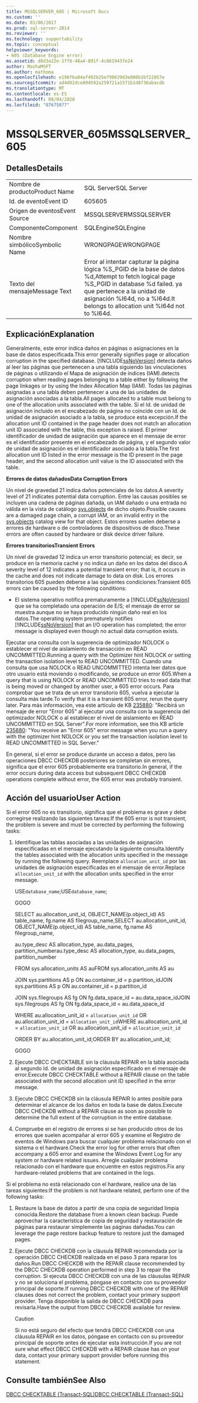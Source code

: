 ```yaml
---
title: MSSQLSERVER_605 | Microsoft Docs
ms.custom: ''
ms.date: 03/06/2017
ms.prod: sql-server-2014
ms.reviewer: ''
ms.technology: supportability
ms.topic: conceptual
helpviewer_keywords:
- 605 (Database Engine error)
ms.assetid: d8d3a22e-1ff8-48a4-891f-4c8619437e24
author: MashaMSFT
ms.author: mathoma
ms.openlocfilehash: e196fba84af492b25e798629d3e808b1bf22857e
ms.sourcegitcommit: ad4d92dce894592a259721a1571b1d8736abacdb
ms.translationtype: MT
ms.contentlocale: es-ES
ms.lasthandoff: 08/04/2020
ms.locfileid: "87675877"
---
```

# <a name="mssqlserver_605"></a><span data-ttu-id="cd25d-102">MSSQLSERVER_605</span><span class="sxs-lookup"><span data-stu-id="cd25d-102">MSSQLSERVER_605</span></span>
    
## <a name="details"></a><span data-ttu-id="cd25d-103">Detalles</span><span class="sxs-lookup"><span data-stu-id="cd25d-103">Details</span></span>  
  
|||  
|-|-|  
|<span data-ttu-id="cd25d-104">Nombre de producto</span><span class="sxs-lookup"><span data-stu-id="cd25d-104">Product Name</span></span>|<span data-ttu-id="cd25d-105">SQL Server</span><span class="sxs-lookup"><span data-stu-id="cd25d-105">SQL Server</span></span>|  
|<span data-ttu-id="cd25d-106">Id. de evento</span><span class="sxs-lookup"><span data-stu-id="cd25d-106">Event ID</span></span>|<span data-ttu-id="cd25d-107">605</span><span class="sxs-lookup"><span data-stu-id="cd25d-107">605</span></span>|  
|<span data-ttu-id="cd25d-108">Origen de eventos</span><span class="sxs-lookup"><span data-stu-id="cd25d-108">Event Source</span></span>|<span data-ttu-id="cd25d-109">MSSQLSERVER</span><span class="sxs-lookup"><span data-stu-id="cd25d-109">MSSQLSERVER</span></span>|  
|<span data-ttu-id="cd25d-110">Componente</span><span class="sxs-lookup"><span data-stu-id="cd25d-110">Component</span></span>|<span data-ttu-id="cd25d-111">SQLEngine</span><span class="sxs-lookup"><span data-stu-id="cd25d-111">SQLEngine</span></span>|  
|<span data-ttu-id="cd25d-112">Nombre simbólico</span><span class="sxs-lookup"><span data-stu-id="cd25d-112">Symbolic Name</span></span>|<span data-ttu-id="cd25d-113">WRONGPAGE</span><span class="sxs-lookup"><span data-stu-id="cd25d-113">WRONGPAGE</span></span>|  
|<span data-ttu-id="cd25d-114">Texto del mensaje</span><span class="sxs-lookup"><span data-stu-id="cd25d-114">Message Text</span></span>|<span data-ttu-id="cd25d-115">Error al intentar capturar la página lógica %S_PGID de la base de datos %d,</span><span class="sxs-lookup"><span data-stu-id="cd25d-115">Attempt to fetch logical page %S_PGID in database %d failed.</span></span> <span data-ttu-id="cd25d-116">ya que pertenece a la unidad de asignación %I64d, no a %I64d.</span><span class="sxs-lookup"><span data-stu-id="cd25d-116">It belongs to allocation unit %I64d not to %I64d.</span></span>|  
  
## <a name="explanation"></a><span data-ttu-id="cd25d-117">Explicación</span><span class="sxs-lookup"><span data-stu-id="cd25d-117">Explanation</span></span>  
 <span data-ttu-id="cd25d-118">Generalmente, este error indica daños en páginas o asignaciones en la base de datos especificada.</span><span class="sxs-lookup"><span data-stu-id="cd25d-118">This error generally signifies page or allocation corruption in the specified database.</span></span> [!INCLUDE[ssNoVersion](../../includes/ssnoversion-md.md)] <span data-ttu-id="cd25d-119">detecta daños al leer las páginas que pertenecen a una tabla siguiendo las vinculaciones de páginas o utilizando el Mapa de asignación de índices (IAM).</span><span class="sxs-lookup"><span data-stu-id="cd25d-119">detects corruption when reading pages belonging to a table either by following the page linkages or by using the Index Allocation Map (IAM).</span></span> <span data-ttu-id="cd25d-120">Todas las páginas asignadas a una tabla deben pertenecer a una de las unidades de asignación asociadas a la tabla.</span><span class="sxs-lookup"><span data-stu-id="cd25d-120">All pages allocated to a table must belong to one of the allocation units associated with the table.</span></span> <span data-ttu-id="cd25d-121">Si el Id. de unidad de asignación incluido en el encabezado de página no coincide con un Id. de unidad de asignación asociado a la tabla, se produce esta excepción.</span><span class="sxs-lookup"><span data-stu-id="cd25d-121">If the allocation unit ID contained in the page header does not match an allocation unit ID associated with the table, this exception is raised.</span></span> <span data-ttu-id="cd25d-122">El primer identificador de unidad de asignación que aparece en el mensaje de error es el identificador presente en el encabezado de página, y el segundo valor de unidad de asignación es el identificador asociado a la tabla.</span><span class="sxs-lookup"><span data-stu-id="cd25d-122">The first allocation unit ID listed in the error message is the ID present in the page header, and the second allocation unit value is the ID associated with the table.</span></span>  
  
 <span data-ttu-id="cd25d-123">**Errores de datos dañados**</span><span class="sxs-lookup"><span data-stu-id="cd25d-123">**Data Corruption Errors**</span></span>  
  
 <span data-ttu-id="cd25d-124">Un nivel de gravedad 21 indica daños potenciales de los datos.</span><span class="sxs-lookup"><span data-stu-id="cd25d-124">A severity level of 21 indicates potential data corruption.</span></span> <span data-ttu-id="cd25d-125">Entre las causas posibles se incluyen una cadena de páginas dañada, un IAM dañado o una entrada no válida en la vista de catálogo [sys.objects](/sql/relational-databases/system-catalog-views/sys-objects-transact-sql) de dicho objeto.</span><span class="sxs-lookup"><span data-stu-id="cd25d-125">Possible causes are a damaged page chain, a corrupt IAM, or an invalid entry in the [sys.objects](/sql/relational-databases/system-catalog-views/sys-objects-transact-sql) catalog view for that object.</span></span> <span data-ttu-id="cd25d-126">Estos errores suelen deberse a errores de hardware o de controladores de dispositivos de disco.</span><span class="sxs-lookup"><span data-stu-id="cd25d-126">These errors are often caused by hardware or disk device driver failure.</span></span>  
  
 <span data-ttu-id="cd25d-127">**Errores transitorios**</span><span class="sxs-lookup"><span data-stu-id="cd25d-127">**Transient Errors**</span></span>  
  
 <span data-ttu-id="cd25d-128">Un nivel de gravedad 12 indica un error transitorio potencial; es decir, se produce en la memoria caché y no indica un daño en los datos del disco.</span><span class="sxs-lookup"><span data-stu-id="cd25d-128">A severity level of 12 indicates a potential transient error; that is, it occurs in the cache and does not indicate damage to data on disk.</span></span> <span data-ttu-id="cd25d-129">Los errores transitorios 605 pueden deberse a las siguientes condiciones:</span><span class="sxs-lookup"><span data-stu-id="cd25d-129">Transient 605 errors can be caused by the following conditions:</span></span>  
  
-   <span data-ttu-id="cd25d-130">El sistema operativo notifica prematuramente a [!INCLUDE[ssNoVersion](../../includes/ssnoversion-md.md)] que se ha completado una operación de E/S; el mensaje de error se muestra aunque no se haya producido ningún daño real en los datos.</span><span class="sxs-lookup"><span data-stu-id="cd25d-130">The operating system prematurely notifies [!INCLUDE[ssNoVersion](../../includes/ssnoversion-md.md)] that an I/O operation has completed; the error message is displayed even though no actual data corruption exists.</span></span>  
  
 <span data-ttu-id="cd25d-131">Ejecutar una consulta con la sugerencia de optimizador NOLOCK o establecer el nivel de aislamiento de transacción en READ UNCOMMITTED.</span><span class="sxs-lookup"><span data-stu-id="cd25d-131">Running a query with the Optimizer hint NOLOCK or setting the transaction isolation level to READ UNCOMMITTED.</span></span> <span data-ttu-id="cd25d-132">Cuando una consulta que usa NOLOCK o READ UNCOMMITTED intenta leer datos que otro usuario está moviendo o modificando, se produce un error 605.</span><span class="sxs-lookup"><span data-stu-id="cd25d-132">When a query that is using NOLOCK or READ UNCOMMITTED tries to read data that is being moved or changed by another user, a 605 error occurs.</span></span> <span data-ttu-id="cd25d-133">Para comprobar que se trata de un error transitorio 605, vuelva a ejecutar la consulta más tarde.</span><span class="sxs-lookup"><span data-stu-id="cd25d-133">To verify that it is a transient 605 error, rerun the query later.</span></span> <span data-ttu-id="cd25d-134">Para más información, vea este artículo de KB [235880](https://support.microsoft.com/kb/235880/en-us): "Recibirá un mensaje de error "Error 605" al ejecutar una consulta con la sugerencia del optimizador NOLOCK o al establecer el nivel de aislamiento en READ UNCOMMITTED en SQL Server".</span><span class="sxs-lookup"><span data-stu-id="cd25d-134">For more information, see this KB article [235880](https://support.microsoft.com/kb/235880/en-us): "You receive an "Error 605" error message when you run a query with the optimizer hint NOLOCK or you set the transaction isolation level to READ UNCOMMITTED in SQL Server."</span></span>  
  
 <span data-ttu-id="cd25d-135">En general, si el error se produce durante un acceso a datos, pero las operaciones DBCC CHECKDB posteriores se completan sin errores, significa que el error 605 probablemente era transitorio.</span><span class="sxs-lookup"><span data-stu-id="cd25d-135">In general, if the error occurs during data access but subsequent DBCC CHECKDB operations complete without error, the 605 error was probably transient.</span></span>  
  
## <a name="user-action"></a><span data-ttu-id="cd25d-136">Acción del usuario</span><span class="sxs-lookup"><span data-stu-id="cd25d-136">User Action</span></span>  
 <span data-ttu-id="cd25d-137">Si el error 605 no es transitorio, significa que el problema es grave y debe corregirse realizando las siguientes tareas:</span><span class="sxs-lookup"><span data-stu-id="cd25d-137">If the 605 error is not transient, the problem is severe and must be corrected by performing the following tasks:</span></span>  
  
1.  <span data-ttu-id="cd25d-138">Identifique las tablas asociadas a las unidades de asignación especificadas en el mensaje ejecutando la siguiente consulta.</span><span class="sxs-lookup"><span data-stu-id="cd25d-138">Identify the tables associated with the allocation units specified in the message by running the following query.</span></span> <span data-ttu-id="cd25d-139">Reemplace `allocation_unit_id` por las unidades de asignación especificadas en el mensaje de error.</span><span class="sxs-lookup"><span data-stu-id="cd25d-139">Replace `allocation_unit_id` with the allocation units specified in the error message.</span></span>  
  
     <span data-ttu-id="cd25d-140">USE`database_name`;</span><span class="sxs-lookup"><span data-stu-id="cd25d-140">USE`database_name`;</span></span>  
  
     <span data-ttu-id="cd25d-141">GO</span><span class="sxs-lookup"><span data-stu-id="cd25d-141">GO</span></span>  
  
     <span data-ttu-id="cd25d-142">SELECT au.allocation_unit_id, OBJECT_NAME(p.object_id) AS table_name, fg.name AS filegroup_name,</span><span class="sxs-lookup"><span data-stu-id="cd25d-142">SELECT au.allocation_unit_id, OBJECT_NAME(p.object_id) AS table_name, fg.name AS filegroup_name,</span></span>  
  
     <span data-ttu-id="cd25d-143">au.type_desc AS allocation_type, au.data_pages, partition_number</span><span class="sxs-lookup"><span data-stu-id="cd25d-143">au.type_desc AS allocation_type, au.data_pages, partition_number</span></span>  
  
     <span data-ttu-id="cd25d-144">FROM sys.allocation_units AS au</span><span class="sxs-lookup"><span data-stu-id="cd25d-144">FROM sys.allocation_units AS au</span></span>  
  
     <span data-ttu-id="cd25d-145">JOIN sys.partitions AS p ON au.container_id = p.partition_id</span><span class="sxs-lookup"><span data-stu-id="cd25d-145">JOIN sys.partitions AS p ON au.container_id = p.partition_id</span></span>  
  
     <span data-ttu-id="cd25d-146">JOIN sys.filegroups AS fg ON fg.data_space_id = au.data_space_id</span><span class="sxs-lookup"><span data-stu-id="cd25d-146">JOIN sys.filegroups AS fg ON fg.data_space_id = au.data_space_id</span></span>  
  
     <span data-ttu-id="cd25d-147">WHERE au.allocation_unit_id = `allocation_unit_id` OR au.allocation_unit_id = `allocation_unit_id`</span><span class="sxs-lookup"><span data-stu-id="cd25d-147">WHERE au.allocation_unit_id = `allocation_unit_id` OR au.allocation_unit_id = `allocation_unit_id`</span></span>  
  
     <span data-ttu-id="cd25d-148">ORDER BY au.allocation_unit_id;</span><span class="sxs-lookup"><span data-stu-id="cd25d-148">ORDER BY au.allocation_unit_id;</span></span>  
  
     <span data-ttu-id="cd25d-149">GO</span><span class="sxs-lookup"><span data-stu-id="cd25d-149">GO</span></span>  
  
2.  <span data-ttu-id="cd25d-150">Ejecute DBCC CHECKTABLE sin la cláusula REPAIR en la tabla asociada al segundo Id. de unidad de asignación especificado en el mensaje de error.</span><span class="sxs-lookup"><span data-stu-id="cd25d-150">Execute DBCC CHECKTABLE without a REPAIR clause on the table associated with the second allocation unit ID specified in the error message.</span></span>  
  
3.  <span data-ttu-id="cd25d-151">Ejecute DBCC CHECKDB sin la cláusula REPAIR lo antes posible para determinar el alcance de los daños en toda la base de datos.</span><span class="sxs-lookup"><span data-stu-id="cd25d-151">Execute DBCC CHECKDB without a REPAIR clause as soon as possible to determine the full extent of the corruption in the entire database.</span></span>  
  
4.  <span data-ttu-id="cd25d-152">Compruebe en el registro de errores si se han producido otros de los errores que suelen acompañar al error 605 y examine el Registro de eventos de Windows para buscar cualquier problema relacionado con el sistema o el hardware.</span><span class="sxs-lookup"><span data-stu-id="cd25d-152">Check the error log for other errors that often accompany a 605 error and examine the Windows Event Log for any system or hardware related issues.</span></span> <span data-ttu-id="cd25d-153">Arregle cualquier problema relacionado con el hardware que encuentre en estos registros.</span><span class="sxs-lookup"><span data-stu-id="cd25d-153">Fix any hardware-related problems that are contained in the logs.</span></span>  
  
 <span data-ttu-id="cd25d-154">Si el problema no está relacionado con el hardware, realice una de las tareas siguientes:</span><span class="sxs-lookup"><span data-stu-id="cd25d-154">If the problem is not hardware related, perform one of the following tasks:</span></span>  
  
1.  <span data-ttu-id="cd25d-155">Restaure la base de datos a partir de una copia de seguridad limpia conocida.</span><span class="sxs-lookup"><span data-stu-id="cd25d-155">Restore the database from a known clean backup.</span></span> <span data-ttu-id="cd25d-156">Puede aprovechar la característica de copia de seguridad y restauración de páginas para restaurar simplemente las páginas dañadas.</span><span class="sxs-lookup"><span data-stu-id="cd25d-156">You can leverage the page restore backup feature to restore just the damaged pages.</span></span>  
  
2.  <span data-ttu-id="cd25d-157">Ejecute DBCC CHECKDB con la cláusula REPAIR recomendada por la operación DBCC CHECKDB realizada en el paso 3 para reparar los daños.</span><span class="sxs-lookup"><span data-stu-id="cd25d-157">Run DBCC CHECKDB with the REPAIR clause recommended by the DBCC CHECKDB operation performed in step 3 to repair the corruption.</span></span> <span data-ttu-id="cd25d-158">Si ejecuta DBCC CHECKDB con una de las cláusulas REPAIR y no se soluciona el problema, póngase en contacto con su proveedor principal de soporte.</span><span class="sxs-lookup"><span data-stu-id="cd25d-158">If running DBCC CHECKDB with one of the REPAIR clauses does not correct the problem, contact your primary support provider.</span></span> <span data-ttu-id="cd25d-159">Tenga disponible la salida de DBCC CHECKDB para revisarla.</span><span class="sxs-lookup"><span data-stu-id="cd25d-159">Have the output from DBCC CHECKDB available for review.</span></span>  
  
    > [!CAUTION]  
    >  <span data-ttu-id="cd25d-160">Si no está seguro del efecto que tendrá DBCC CHECKDB con una cláusula REPAIR en los datos, póngase en contacto con su proveedor principal de soporte antes de ejecutar esta instrucción.</span><span class="sxs-lookup"><span data-stu-id="cd25d-160">If you are not sure what effect DBCC CHECKDB with a REPAIR clause has on your data, contact your primary support provider before running this statement.</span></span>  
  
## <a name="see-also"></a><span data-ttu-id="cd25d-161">Consulte también</span><span class="sxs-lookup"><span data-stu-id="cd25d-161">See Also</span></span>  
 [<span data-ttu-id="cd25d-162">DBCC CHECKTABLE &#40;Transact-SQL&#41;</span><span class="sxs-lookup"><span data-stu-id="cd25d-162">DBCC CHECKTABLE &#40;Transact-SQL&#41;</span></span>](/sql/t-sql/database-console-commands/dbcc-checktable-transact-sql)  
  
  

